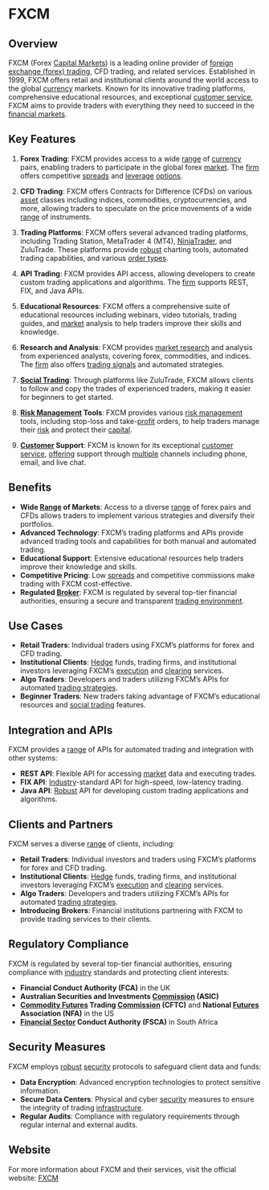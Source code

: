 # FXCM

## Overview
FXCM (Forex [Capital Markets](../c/capital_markets.md)) is a leading online provider of [foreign exchange (forex) trading](../f/foreign_exchange_(forex)_trading.md), CFD trading, and related services. Established in 1999, FXCM offers retail and institutional clients around the world access to the global [currency](../c/currency.md) markets. Known for its innovative trading platforms, comprehensive educational resources, and exceptional [customer service](../c/customer_service.md), FXCM aims to provide traders with everything they need to succeed in the [financial markets](../f/financial_market.md).

## Key Features
1. **Forex Trading**: FXCM provides access to a wide [range](../r/range.md) of [currency](../c/currency.md) pairs, enabling traders to participate in the global forex [market](../m/market.md). The [firm](../f/firm.md) offers competitive [spreads](../s/spreads.md) and [leverage](../l/leverage.md) [options](../o/options.md).

2. **CFD Trading**: FXCM offers Contracts for Difference (CFDs) on various [asset](../a/asset.md) classes including indices, commodities, cryptocurrencies, and more, allowing traders to speculate on the price movements of a wide [range](../r/range.md) of instruments.

3. **Trading Platforms**: FXCM offers several advanced trading platforms, including Trading Station, MetaTrader 4 (MT4), [NinjaTrader](../n/ninjatrader.md), and ZuluTrade. These platforms provide [robust](../r/robust.md) charting tools, automated trading capabilities, and various [order types](../o/order_types_in_trading.md).

4. **API Trading**: FXCM provides API access, allowing developers to create custom trading applications and algorithms. The [firm](../f/firm.md) supports REST, FIX, and Java APIs.

5. **Educational Resources**: FXCM offers a comprehensive suite of educational resources including webinars, video tutorials, trading guides, and [market](../m/market.md) analysis to help traders improve their skills and knowledge.

6. **Research and Analysis**: FXCM provides [market research](../m/market_research.md) and analysis from experienced analysts, covering forex, commodities, and indices. The [firm](../f/firm.md) also offers [trading signals](../t/trading_signals.md) and automated strategies.

7. **[Social Trading](../s/social_trading.md)**: Through platforms like ZuluTrade, FXCM allows clients to follow and copy the trades of experienced traders, making it easier for beginners to get started.

8. **[Risk Management](../r/risk_management.md) Tools**: FXCM provides various [risk management](../r/risk_management.md) tools, including stop-loss and take-[profit](../p/profit.md) orders, to help traders manage their [risk](../r/risk.md) and protect their [capital](../c/capital.md).

9. **[Customer](../c/customer.md) Support**: FXCM is known for its exceptional [customer service](../c/customer_service.md), [offering](../o/offering.md) support through [multiple](../m/multiple.md) channels including phone, email, and live chat.

## Benefits
- **Wide [Range](../r/range.md) of Markets**: Access to a diverse [range](../r/range.md) of forex pairs and CFDs allows traders to implement various strategies and diversify their portfolios.
- **Advanced Technology**: FXCM’s trading platforms and APIs provide advanced trading tools and capabilities for both manual and automated trading.
- **Educational Support**: Extensive educational resources help traders improve their knowledge and skills.
- **Competitive Pricing**: Low [spreads](../s/spreads.md) and competitive commissions make trading with FXCM cost-effective.
- **Regulated [Broker](../b/broker.md)**: FXCM is regulated by several top-tier financial authorities, ensuring a secure and transparent [trading environment](../t/trading_environment.md).

## Use Cases
- **Retail Traders**: Individual traders using FXCM’s platforms for forex and CFD trading.
- **Institutional Clients**: [Hedge](../h/hedge.md) funds, trading firms, and institutional investors leveraging FXCM’s [execution](../e/execution.md) and [clearing](../c/clearing.md) services.
- **Algo Traders**: Developers and traders utilizing FXCM’s APIs for automated [trading strategies](../t/trading_strategies.md).
- **Beginner Traders**: New traders taking advantage of FXCM’s educational resources and [social trading](../s/social_trading.md) features.

## Integration and APIs
FXCM provides a [range](../r/range.md) of APIs for automated trading and integration with other systems:
- **REST API**: Flexible API for accessing [market](../m/market.md) data and executing trades.
- **FIX API**: [Industry](../i/industry.md)-standard API for high-speed, low-latency trading.
- **Java API**: [Robust](../r/robust.md) API for developing custom trading applications and algorithms.

## Clients and Partners
FXCM serves a diverse [range](../r/range.md) of clients, including:
- **Retail Traders**: Individual investors and traders using FXCM’s platforms for forex and CFD trading.
- **Institutional Clients**: [Hedge](../h/hedge.md) funds, trading firms, and institutional investors leveraging FXCM’s [execution](../e/execution.md) and [clearing](../c/clearing.md) services.
- **Algo Traders**: Developers and traders utilizing FXCM’s APIs for automated [trading strategies](../t/trading_strategies.md).
- **Introducing Brokers**: Financial institutions partnering with FXCM to provide trading services to their clients.

## Regulatory Compliance
FXCM is regulated by several top-tier financial authorities, ensuring compliance with [industry](../i/industry.md) standards and protecting client interests:
- **Financial Conduct Authority (FCA)** in the UK
- **Australian Securities and Investments [Commission](../c/commission.md) (ASIC)**
- **[Commodity Futures](../c/commodity_futures.md) Trading [Commission](../c/commission.md) (CFTC)** and **National [Futures](../f/futures.md) Association (NFA)** in the US
- **[Financial Sector](../f/financial_sector.md) Conduct Authority (FSCA)** in South Africa

## Security Measures
FXCM employs [robust](../r/robust.md) [security](../s/security.md) protocols to safeguard client data and funds:
- **Data Encryption**: Advanced encryption technologies to protect sensitive information.
- **Secure Data Centers**: Physical and cyber [security](../s/security.md) measures to ensure the integrity of trading [infrastructure](../i/infrastructure.md).
- **Regular Audits**: Compliance with regulatory requirements through regular internal and external audits.

## Website
For more information about FXCM and their services, visit the official website: [FXCM](https://www.fxcm.com/)